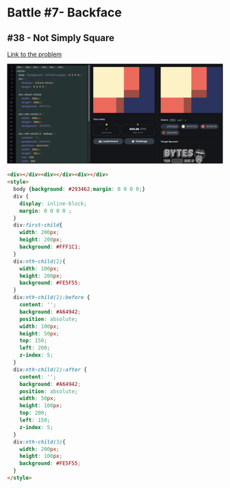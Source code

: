 # Battle #7- Backface

## #38 - Not Simply Square

[Link to the problem](https://cssbattle.dev/play/38)

![result](../../Images/Battle%207/38-Not-Simply-Square.png)

```html
<div></div><div></div><div></div>
<style>
  body {background: #293462;margin: 0 0 0 0;}
  div {
    display: inline-block;
    margin: 0 0 0 0 ;
  }
  div:first-child{
    width: 200px;
    height: 200px;
    background: #FFF1C1;
  }
  div:nth-child(2){
    width: 100px;
    height: 200px;
    background: #FE5F55;
  }
  div:nth-child(2):before {
    content: '';
    background: #A64942;
    position: absolute;
    width: 100px;
    height: 50px;
    top: 150;
    left: 200;
    z-index: 5;
  }
  div:nth-child(2):after {
    content: '';
    background: #A64942;
    position: absolute;
    width: 50px;
    height: 100px;
    top: 200;
    left: 150;
    z-index: 5;
  }
  div:nth-child(3){
    width: 200px;
    height: 100px;
    background: #FE5F55;
  }
</style>
```